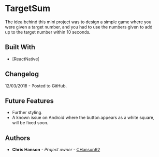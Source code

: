 # TargetSum

The idea behind this mini project was to design a simple game where you were given a target number, and you had to use the numbers given to add up to the target number within 10 seconds.

## Built With

* [ReactNative]

## Changelog

12/03/2018 - Posted to GitHub.

## Future Features

* Further styling.
* A known issue on Android where the button appears as a white square, will be fixed soon.

## Authors

* **Chris Hanson** - *Project owner* - [CHanson92](https://github.com/CHanson92)